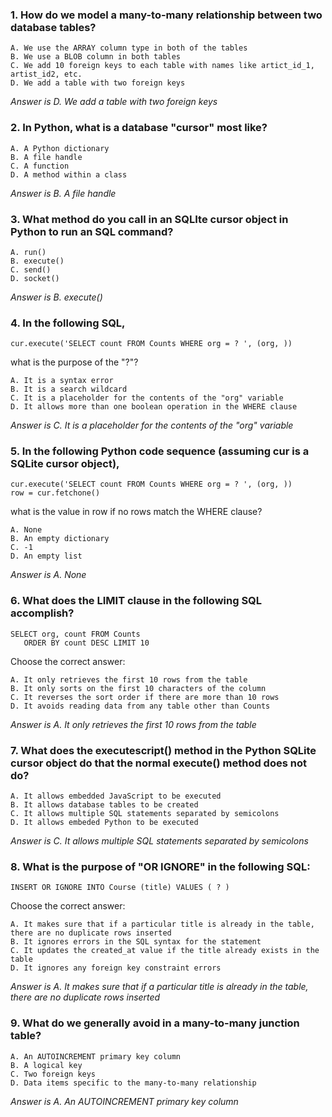 ### 1.	How do we model a many-to-many relationship between two database tables?
    A. We use the ARRAY column type in both of the tables
    B. We use a BLOB column in both tables
    C. We add 10 foreign keys to each table with names like artict_id_1, artist_id2, etc.
    D. We add a table with two foreign keys
_Answer is D. We add a table with two foreign keys_
### 2.	In Python, what is a database "cursor" most like?
    A. A Python dictionary
    B. A file handle
    C. A function
    D. A method within a class
_Answer is B.	A file handle_
### 3.	What method do you call in an SQLIte cursor object in Python to run an SQL command?
    A. run() 
    B. execute()
    C. send()
    D. socket()
_Answer is B. execute()_
### 4.	In the following SQL,
    cur.execute('SELECT count FROM Counts WHERE org = ? ', (org, ))
what is the purpose of the "?"?

    A. It is a syntax error
    B. It is a search wildcard
    C. It is a placeholder for the contents of the "org" variable
    D. It allows more than one boolean operation in the WHERE clause
_Answer is C. It is a placeholder for the contents of the "org" variable_
### 5.	In the following Python code sequence (assuming cur is a SQLite cursor object), 
    cur.execute('SELECT count FROM Counts WHERE org = ? ', (org, ))
    row = cur.fetchone()
what is the value in row if no rows match the WHERE clause?

    A. None
    B. An empty dictionary
    C. -1
    D. An empty list
_Answer is A. None_
### 6.	What does the LIMIT clause in the following SQL accomplish? 
    SELECT org, count FROM Counts 
       ORDER BY count DESC LIMIT 10
Choose the correct answer:

    A. It only retrieves the first 10 rows from the table
    B. It only sorts on the first 10 characters of the column
    C. It reverses the sort order if there are more than 10 rows
    D. It avoids reading data from any table other than Counts
_Answer is A. It only retrieves the first 10 rows from the table_
### 7.	What does the executescript() method in the Python SQLite cursor object do that the normal execute() method does not do?
    A. It allows embedded JavaScript to be executed
    B. It allows database tables to be created
    C. It allows multiple SQL statements separated by semicolons
    D. It allows embeded Python to be executed
_Answer is C. It allows multiple SQL statements separated by semicolons_
### 8.	What is the purpose of "OR IGNORE" in the following SQL:
    INSERT OR IGNORE INTO Course (title) VALUES ( ? )
Choose the correct answer:

    A. It makes sure that if a particular title is already in the table, there are no duplicate rows inserted
    B. It ignores errors in the SQL syntax for the statement
    C. It updates the created_at value if the title already exists in the table
    D. It ignores any foreign key constraint errors
_Answer is A. It makes sure that if a particular title is already in the table, there are no duplicate rows inserted_
### 9.	What do we generally avoid in a many-to-many junction table?
    A. An AUTOINCREMENT primary key column
    B. A logical key
    C. Two foreign keys
    D. Data items specific to the many-to-many relationship
_Answer is A. An AUTOINCREMENT primary key column_
